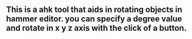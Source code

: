 ## This is a ahk tool that aids in rotating objects in hammer editor. you can specify a degree value and rotate in x y z axis with the click of a button.
